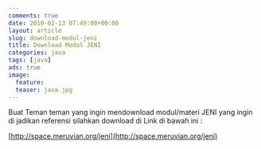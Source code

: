 ```yaml
---
comments: true
date: 2010-02-13 07:49:00+00:00
layout: article
slug: download-modul-jeni
title: Download Modul JENI
categories: java
tags: [java]
ads: true
image:
  feature:
  teaser: java.jpg
---
```


Buat Teman teman yang ingin mendownload modul/materi JENI yang ingin di jadikan referensi silahkan download di Link di bawah ini :

[http://space.meruvian.org/jeni](http://space.meruvian.org/jeni)
